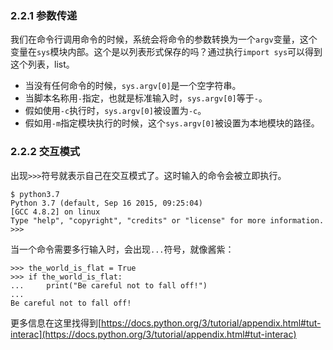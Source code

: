 ### 2.2.1 参数传递

我们在命令行调用命令的时候，系统会将命令的参数转换为一个```argv```变量，这个变量在```sys```模块内部。这个是以列表形式保存的吗？通过执行```import sys```可以得到这个列表，list。

- 当没有任何命令的时候，```sys.argv[0]```是一个空字符串。
- 当脚本名称用```-```指定，也就是标准输入时，```sys.argv[0]```等于```-```。
- 假如使用```-c```执行时，```sys.argv[0]```被设置为```-c```。
- 假如用```-m```指定模块执行的时候，这个```sys.argv[0]```被设置为本地模块的路径。

### 2.2.2 交互模式

出现```>>>```符号就表示自己在交互模式了。这时输入的命令会被立即执行。

    $ python3.7
    Python 3.7 (default, Sep 16 2015, 09:25:04)
    [GCC 4.8.2] on linux
    Type "help", "copyright", "credits" or "license" for more information.
    >>>

当一个命令需要多行输入时，会出现```...```符号，就像酱紫：

    >>> the_world_is_flat = True
    >>> if the_world_is_flat:
    ...     print("Be careful not to fall off!")
    ...
    Be careful not to fall off!

更多信息在这里找得到[https://docs.python.org/3/tutorial/appendix.html#tut-interac](https://docs.python.org/3/tutorial/appendix.html#tut-interac)